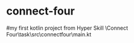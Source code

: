 # connect-four

#my first kotlin project from Hyper Skill
\Connect Four\task\src\connectfour\main.kt
